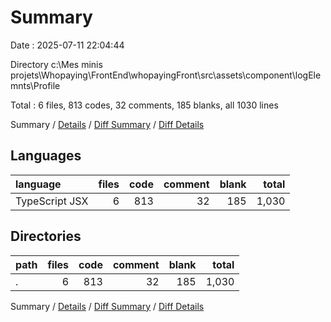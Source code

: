 # Summary

Date : 2025-07-11 22:04:44

Directory c:\\Mes minis projets\\Whopaying\\FrontEnd\\whopayingFront\\src\\assets\\component\\logElemnts\\Profile

Total : 6 files,  813 codes, 32 comments, 185 blanks, all 1030 lines

Summary / [Details](details.md) / [Diff Summary](diff.md) / [Diff Details](diff-details.md)

## Languages
| language | files | code | comment | blank | total |
| :--- | ---: | ---: | ---: | ---: | ---: |
| TypeScript JSX | 6 | 813 | 32 | 185 | 1,030 |

## Directories
| path | files | code | comment | blank | total |
| :--- | ---: | ---: | ---: | ---: | ---: |
| . | 6 | 813 | 32 | 185 | 1,030 |

Summary / [Details](details.md) / [Diff Summary](diff.md) / [Diff Details](diff-details.md)